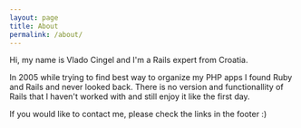 ```yaml
---
layout: page
title: About
permalink: /about/
---
```


Hi, my name is Vlado Cingel and I'm a Rails expert from Croatia.

In 2005 while trying to find best way to organize my PHP apps I found Ruby and Rails and never looked back. There is no version and functionallity of Rails that I haven't worked with and still enjoy it like the first day.

If you would like to contact me, please check the links in the footer :)

